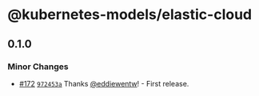 # @kubernetes-models/elastic-cloud

## 0.1.0

### Minor Changes

- [#172](https://github.com/tommy351/kubernetes-models-ts/pull/172) [`972453a`](https://github.com/tommy351/kubernetes-models-ts/commit/972453aef23a4eb0dce82ad155533de3e2a2b510) Thanks [@eddiewentw](https://github.com/eddiewentw)! - First release.
